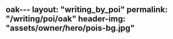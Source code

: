 
oak---
layout: "writing_by_poi"
permalink: "/writing/poi/oak"
header-img: "assets/owner/hero/pois-bg.jpg"
---
